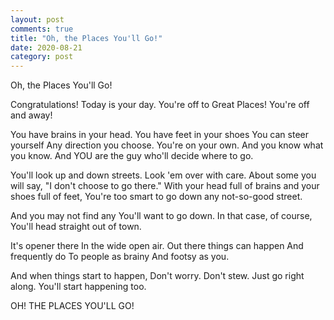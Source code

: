 ```yaml
---
layout: post
comments: true
title: "Oh, the Places You'll Go!"
date: 2020-08-21
category: post
---
```

Oh, the Places You'll Go!

Congratulations!
Today is your day.
You're off to Great Places!
You're off and away!

You have brains in your head.
You have feet in your shoes
You can steer yourself
Any direction you choose.
You're on your own. And you know what you know.
And YOU are the guy who'll decide where to go.

You'll look up and down streets. Look 'em over with care.
About some you will say, "I don't choose to go there."
With your head full of brains and your shoes full of feet,
You're too smart to go down any not-so-good street.

And you may not find any
You'll want to go down.
In that case, of course,
You'll head straight out of town.

It's opener there
In the wide open air.
Out there things can happen
And frequently do
To people as brainy
And footsy as you.

And when things start to happen,
Don't worry. Don't stew.
Just go right along.
You'll start happening too.

OH!
THE PLACES YOU'LL GO!
